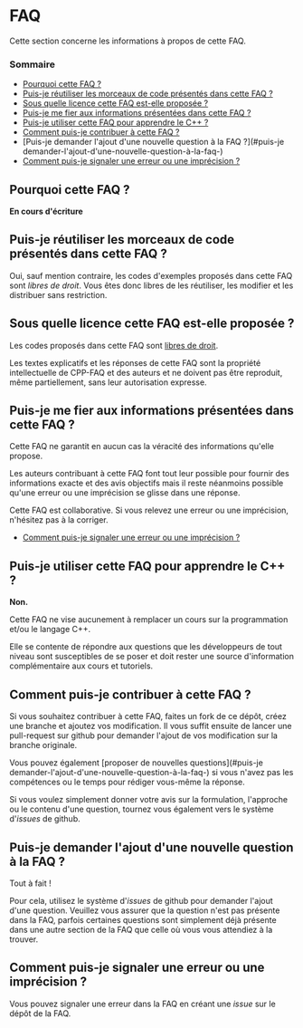 # FAQ

Cette section concerne les informations à propos de cette FAQ.

### Sommaire

 - [Pourquoi cette FAQ ?](#pourquoi-cette-faq-)
 - [Puis-je réutiliser les morceaux de code présentés dans cette FAQ ?](#puis-je-réutiliser-les-morceaux-de-code-présentés-dans-cette-faq-)
 - [Sous quelle licence cette FAQ est-elle proposée ?](#sous-quelle-licence-cette-faq-est-elle-proposée-)
 - [Puis-je me fier aux informations présentées dans cette FAQ ?](#puis-je-me-fier-aux-informations-présentées-dans-cette-faq-)
 - [Puis-je utiliser cette FAQ pour apprendre le C++ ?](#puis-je-utiliser-cette-faq-pour-apprendre-le-c-)
 - [Comment puis-je contribuer à cette FAQ ?](#comment-puis-je-contribuer-à-cette-faq-)
 - [Puis-je demander l'ajout d'une nouvelle question à la FAQ ?](#puis-je demander-l'ajout-d'une-nouvelle-question-à-la-faq-)
 - [Comment puis-je signaler une erreur ou une imprécision ?](#comment-puis-je-signaler-une-erreur-ou-une-imprécision-)

## Pourquoi cette FAQ ?

**En cours d'écriture**

## Puis-je réutiliser les morceaux de code présentés dans cette FAQ ?

Oui, sauf mention contraire, les codes d'exemples proposés dans cette FAQ sont *libres de droit*. Vous êtes donc libres de les réutiliser, les modifier et les distribuer sans restriction.

## Sous quelle licence cette FAQ est-elle proposée ?

Les codes proposés dans cette FAQ sont [libres de droit](#puis-je-réutiliser-les-morceaux-de-code-présentés-dans-cette-faq-).

Les textes explicatifs et les réponses de cette FAQ sont la propriété intellectuelle de CPP-FAQ et des auteurs et ne doivent pas être reproduit, même partiellement, sans leur autorisation expresse.

## Puis-je me fier aux informations présentées dans cette FAQ ?

Cette FAQ ne garantit en aucun cas la véracité des informations qu'elle propose.

Les auteurs contribuant à cette FAQ font tout leur possible pour fournir des informations exacte et des avis objectifs mais il reste néanmoins possible qu'une erreur ou une imprécision se glisse dans une réponse.

Cette FAQ est collaborative. Si vous relevez une erreur ou une imprécision, n'hésitez pas à la corriger.

 - [Comment puis-je signaler une erreur ou une imprécision ?](#comment-puis-je-signaler-une-erreur-ou-une-imprécision-)

## Puis-je utiliser cette FAQ pour apprendre le C++ ?

**Non.**

Cette FAQ ne vise aucunement à remplacer un cours sur la programmation et/ou le langage C++.

Elle se contente de répondre aux questions que les développeurs de tout niveau sont susceptibles de se poser et doit rester une source d'information complémentaire aux cours et tutoriels.

## Comment puis-je contribuer à cette FAQ ?

Si vous souhaitez contribuer à cette FAQ, faites un fork de ce dépôt, créez une branche et ajoutez vos modification. Il vous suffit ensuite de lancer une pull-request sur github pour demander l'ajout de vos modification sur la branche originale.

Vous pouvez également [proposer de nouvelles questions](#puis-je demander-l'ajout-d'une-nouvelle-question-à-la-faq-) si vous n'avez pas les compétences ou le temps pour rédiger vous-même la réponse.

Si vous voulez simplement donner votre avis sur la formulation, l'approche ou le contenu d'une question, tournez vous également vers le système d'*issues* de github.

## Puis-je demander l'ajout d'une nouvelle question à la FAQ ?

Tout à fait !

Pour cela, utilisez le système d'*issues* de github pour demander l'ajout d'une question. Veuillez vous assurer que la question n'est pas présente dans la FAQ, parfois certaines questions sont simplement déjà présente dans une autre section de la FAQ que celle où vous vous attendiez à la trouver.

## Comment puis-je signaler une erreur ou une imprécision ?

Vous pouvez signaler une erreur dans la FAQ en créant une *issue* sur le dépôt de la FAQ.
